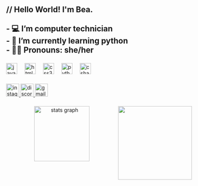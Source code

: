 <h2 align="left">// Hello World! I'm Bea.<br><br>- 💻 I’m computer technician<br>- 🐍 I’m currently learning python<br>- 👩‍💻 Pronouns: she/her</h2>

###

<div align="left">
  <img src="https://cdn.jsdelivr.net/gh/devicons/devicon/icons/javascript/javascript-original.svg" height="30" alt="javascript logo"  />
  <img width="12" />
  <img src="https://cdn.jsdelivr.net/gh/devicons/devicon/icons/html5/html5-original.svg" height="30" alt="html5 logo"  />
  <img width="12" />
  <img src="https://cdn.jsdelivr.net/gh/devicons/devicon/icons/css3/css3-original.svg" height="30" alt="css3 logo"  />
  <img width="12" />
  <img src="https://cdn.jsdelivr.net/gh/devicons/devicon/icons/python/python-original.svg" height="30" alt="python logo"  />
  <img width="12" />
  <img src="https://cdn.jsdelivr.net/gh/devicons/devicon/icons/csharp/csharp-original.svg" height="30" alt="csharp logo"  />
</div>

###

<div align="left">
  <a href="@atr.beatriz" target="_blank">
    <img src="https://img.shields.io/static/v1?message=Instagram&logo=instagram&label=&color=&logoColor=white&labelColor=&style=for-the-badge" height="35" alt="instagram logo"  />
  </a>
  <a href="atr.beatriz" target="_blank">
    <img src="https://img.shields.io/static/v1?message=Discord&logo=discord&label=&color=2395cf&logoColor=white&labelColor=&style=for-the-badge" height="35" alt="discord logo"  />
  </a>
  <a href="beatriztoorresamorim06@gmail.com" target="_blank">
    <img src="https://img.shields.io/static/v1?message=Gmail&logo=gmail&label=&color=cfa423&logoColor=white&labelColor=&style=for-the-badge" height="35" alt="gmail logo"  />
  </a>
</div>

###

<img align="right" height="200" src="https://cdn.discordapp.com/attachments/909447595485716512/1361714145116028988/Miku.gif?ex=67ffc29f&is=67fe711f&hm=96c160280b602db0ae72298d5030ea19054bdd8c61c9ff842441db27a5780ba9&"  />

###

<div align="center">
  <img src="https://github-readme-stats.vercel.app/api?username=BeatrizT-orres&hide_title=false&hide_rank=false&show_icons=true&include_all_commits=true&count_private=true&disable_animations=false&theme=blue-green&locale=en&hide_border=false" height="150" alt="stats graph"  />
</div>

###
